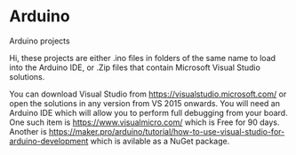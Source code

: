 # Arduino
Arduino projects

Hi, these projects are either .ino files in folders of the same name to load into the Arduino IDE, or .Zip files 
that contain Microsoft Visual Studio solutions. 

You can download Visual Studio from https://visualstudio.microsoft.com/ or open the solutions in any version from VS 2015 onwards. You will need an Arduino IDE which will allow you to perform full debugging from your board. One such item is https://www.visualmicro.com/ which is Free for 90 days. Another is https://maker.pro/arduino/tutorial/how-to-use-visual-studio-for-arduino-development which is avilable as a NuGet package.
